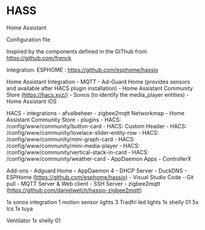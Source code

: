 # HASS
Home Assistant

Configuration file

Inspired by the components defined in the GIThub from https://github.com/frenck

Integration: ESPHOME : https://github.com/esphome/hassio 

Home Assistant Integration
	- MQTT
	- Ad-Guard Home (provides sensors and available after HACS plugin installation)
	- Home Assistant Community Store (https://hacs.xyz/)
	- Sonos (to identify the media_player entities)
	- Home Assistant iOS

HACS
	- integrations
		- afvalbeheer
		- zigbee2mqtt Networkmap
		- Home Assistant Community Store
	- plugins
		- HACS: /config/www/community/button-card
  		- HACS: Custom Header
		- HACS: /config/www/community/lovelace-slider-entity-row
		- HACS: /config/www/community/mini-graph-card
		- HACS: /config/www/community/mini-media-player
		- HACS: /config/www/community/vertical-stack-in-card
		- HACS: /config/www/community/weather-card 
	- AppDaemon Apps
		- ControllerX
	

Add-ons
	- Adguard Home
	- AppDaemon 4
	- DHCP Server
	- DuckDNS
	- ESPHome (https://github.com/esphome/hassio)
	- Visual Studio Code
	- Git pull
	- MQTT Server & Web client
	- SSH Server
	- zigbee2mqtt (https://github.com/danielwelch/hassio-zigbee2mqtt)


1x sonos integration
1 motion sensor
lights
3 Tradfri led lights
1x shelly 01
5x lcs
1x tuya

Ventilator
1x shelly 01